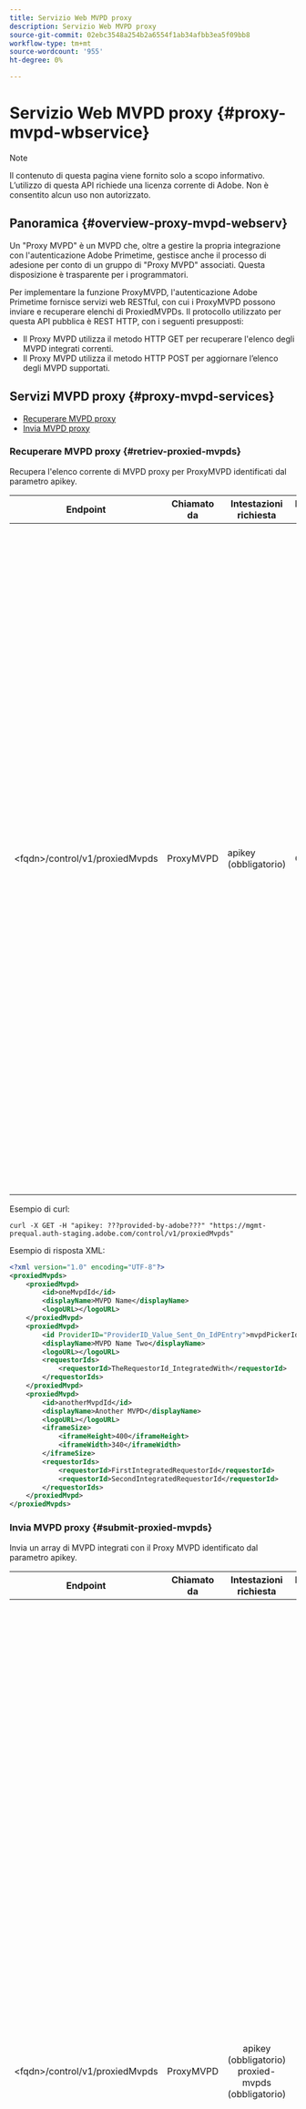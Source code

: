 ```yaml
---
title: Servizio Web MVPD proxy
description: Servizio Web MVPD proxy
source-git-commit: 02ebc3548a254b2a6554f1ab34afbb3ea5f09bb8
workflow-type: tm+mt
source-wordcount: '955'
ht-degree: 0%

---
```


# Servizio Web MVPD proxy {#proxy-mvpd-wbservice}

>[!NOTE]
>
>Il contenuto di questa pagina viene fornito solo a scopo informativo. L’utilizzo di questa API richiede una licenza corrente di Adobe. Non è consentito alcun uso non autorizzato.

## Panoramica {#overview-proxy-mvpd-webserv}

Un &quot;Proxy MVPD&quot; è un MVPD che, oltre a gestire la propria integrazione con l&#39;autenticazione Adobe Primetime, gestisce anche il processo di adesione per conto di un gruppo di &quot;Proxy MVPD&quot; associati. Questa disposizione è trasparente per i programmatori.

Per implementare la funzione ProxyMVPD, l&#39;autenticazione Adobe Primetime fornisce servizi web RESTful, con cui i ProxyMVPD possono inviare e recuperare elenchi di ProxiedMVPDs. Il protocollo utilizzato per questa API pubblica è REST HTTP, con i seguenti presupposti:

* Il Proxy MVPD utilizza il metodo HTTP GET per recuperare l&#39;elenco degli MVPD integrati correnti.
* Il Proxy MVPD utilizza il metodo HTTP POST per aggiornare l’elenco degli MVPD supportati.

## Servizi MVPD proxy {#proxy-mvpd-services}

* [Recuperare MVPD proxy](#retriev-proxied-mvpds)
* [Invia MVPD proxy](#submit-proxied-mvpds)

### Recuperare MVPD proxy {#retriev-proxied-mvpds}

Recupera l&#39;elenco corrente di MVPD proxy per ProxyMVPD identificati dal parametro apikey.

| Endpoint | Chiamato da | Intestazioni richiesta | Metodo HTTP | Risposta HTTP |
|---|---|---|---|---|
| &lt;fqdn>/control/v1/proxiedMvpds | ProxyMVPD | apikey (obbligatorio) | GET | <ul><li> 200 (ok) - La richiesta è stata elaborata correttamente e la risposta contiene un elenco di ProxiedMVPD in formato XML</li><li>401 (non autorizzato) - Autenticazione utente richiesta o autorizzazione non concessa per le credenziali fornite.  Indica uno dei seguenti elementi:<ul><li>Il token apikey non è presente nell’intestazione della richiesta</li><li>La richiesta proviene da un indirizzo IP non presente nell’elenco Consentiti</li><li>Token non valido</li></ul></li><li>403 (non consentito): indica che l’operazione non è supportata per i parametri forniti oppure che il proxy MVPD non è impostato come proxy o è mancante</li><li>405 (metodo non consentito): è stato utilizzato un metodo HTTP diverso da GET o POST. Il metodo HTTP non è supportato in genere o non è supportato per questo endpoint specifico.</li><li>500 (errore interno del server) - È stato generato un errore sul lato server durante il processo di richiesta.</li></ul> |

Esempio di curl:

`curl -X GET -H "apikey: ???provided-by-adobe???" "https://mgmt-prequal.auth-staging.adobe.com/control/v1/proxiedMvpds"`


Esempio di risposta XML:

```xml
<?xml version="1.0" encoding="UTF-8"?>
<proxiedMvpds>
    <proxiedMvpd>
        <id>oneMvpdId</id>
        <displayName>MVPD Name</displayName>
        <logoURL></logoURL>
    </proxiedMvpd>
    <proxiedMvpd>
        <id ProviderID="ProviderID_Value_Sent_On_IdPEntry">mvpdPickerId</id>
        <displayName>MVPD Name Two</displayName>
        <logoURL></logoURL>
        <requestorIds>
            <requestorId>TheRequestorId_IntegratedWith</requestorId>
        </requestorIds>
    </proxiedMvpd>
    <proxiedMvpd>
        <id>anotherMvpdId</id>
        <displayName>Another MVPD</displayName>
        <logoURL></logoURL>
        <iframeSize>
            <iframeHeight>400</iframeHeight>
            <iframeWidth>340</iframeWidth>
        </iframeSize>
        <requestorIds>
            <requestorId>FirstIntegratedRequestorId</requestorId>
            <requestorId>SecondIntegratedRequestorId</requestorId>
        </requestorIds>
    </proxiedMvpd>
</proxiedMvpds>
```

### Invia MVPD proxy {#submit-proxied-mvpds}

Invia un array di MVPD integrati con il Proxy MVPD identificato dal parametro apikey.

| Endpoint | Chiamato da | Intestazioni richiesta | Metodo HTTP | Risposta HTTP |
|:------------------------------:|:---------:|:--------------------------------------------:|:-----------:|:------------------------------------------------------------------------------------------------------------------------------------------------------------------------------------------------------------------------------------------------------------------------------------------------------------------------------------------------------------------------------------------------------------------------------------------------------------------------------------------------------------------------------------------------------------------------------------------------------------------------------------------------------------------------------------------------------------------------------------------------------------------------------------------------------------------------------------------------------------------------------------------------:|
| &lt;fqdn>/control/v1/proxiedMvpds | ProxyMVPD | apikey (obbligatorio) proxied-mvpds (obbligatorio) | POST | <ul><li>201 (creato) - Push elaborato correttamente</li><li>400 (richiesta non valida) - Il server non è in grado di elaborare la richiesta:<ul><li>Il codice XML in ingresso non è conforme allo schema pubblicato in questa specifica</li><li>Gli mvpd proxy non hanno ID univoci</li><li>Gli ID richiedente inviati non esistono. Altro motivo del contenitore servlet per il codice di risposta 400.</li></ul><li>401 (non autorizzato) - L’apikey non è valida o l’IP del chiamante non è presente nell’elenco Consentiti</li><li>403 (non consentito): indica che l’operazione non è supportata per i parametri forniti oppure che il proxy MVPD non è impostato come proxy o è mancante</li><li>405 (metodo non consentito): è stato utilizzato un metodo HTTP diverso da GET o POST. Il metodo HTTP non è supportato in genere o non è supportato per questo endpoint specifico.</li><li>500 (errore interno del server) - È stato generato un errore sul lato server durante il processo di richiesta.</li></ul> |

Esempio di curl:

`curl -X POST -H "apikey: <API_KEY>" "https://mgmt-prequal.auth.adobe.com/control/v1/proxiedMvpds" -d "proxied-mvpds=%3CproxiedMvpds%3E%3CproxiedMvpd%3E%3CdisplayName%3EFirst%20MVPD%20Name%3C%2FdisplayName%3E%3Cid%3EfirstMVPDId%3C%2Fid%3E%3ClogoURL%3E%3C%2FlogoURL%3E%3C%2FproxiedMvpd%3E%3CproxiedMvpd%3E%3Cid%20ProviderID%3D%22ProviderID_Value_Sent_On_IdPEntry%22%3EmvpdPickerId%3C%2Fid%3E%3CdisplayName%3EMVPD%20Name%20Two%3C%2FdisplayName%3E%3ClogoURL%3E%3C%2FlogoURL%3E%3CrequestorIds%3E%3CrequestorId%3ETHE_REQUESTOR_ID%3C%2FrequestorId%3E%3C%2FrequestorIds%3E%3C%2FproxiedMvpd%3E%3C%2FproxiedMvpds%3E"`



Esempio XML:

```xml
<?xml version="1.0" encoding="UTF-8"?>
<proxiedMvpds>
    <proxiedMvpd>
        <id>oneMvpdId</id>
        <displayName>MVPD Name</displayName>
        <logoURL></logoURL>
    </proxiedMvpd>
    <proxiedMvpd>
        <id ProviderID="ProviderID_Value_Sent_On_IdPEntry">mvpdPickerId</id>
        <displayName>MVPD Name Two</displayName>
        <logoURL></logoURL>
        <requestorIds>
            <requestorId>TheRequestorId_IntegratedWith</requestorId>
        </requestorIds>
    </proxiedMvpd>
    <proxiedMvpd>
        <id>anotherMvpdId</id>
        <displayName>Another MVPD</displayName>
        <logoURL></logoURL>
        <iframeSize>
            <iframeHeight>400</iframeHeight>
            <iframeWidth>340</iframeWidth>
        </iframeSize>
        <requestorIds>
            <requestorId>FirstIntegratedRequestorId</requestorId>
            <requestorId>SecondIntegratedRequestorId</requestorId>
        </requestorIds>
    </proxiedMvpd>
</proxiedMvpds>
```


### Frequenza di registrazione {#posting-frequency}

L’autenticazione Adobe Primetime consiglia ai ProxyMVPD di inviare l’elenco dei ProxyMVPD solo quando è presente una modifica rispetto al push precedente.

### Eliminazione di MVPD proxy {#delete-proxied-freqency}

Se ProxyMVPD invia un record XML con un elenco ProxiedMVPD vuoto, tale elenco vuoto verrà memorizzato nel nostro sistema come qualsiasi elenco, eliminando di fatto l&#39;elenco precedente.



## Formato XSD {#xsd-format}

Adobe ha definito il seguente formato accettato per la pubblicazione/il recupero di MVPD proxy da/verso il servizio web pubblico:

```xml
<?xml version="1.0" encoding="UTF-8"?>
<xs:schema xmlns:xs="http://www.w3.org/2001/XMLSchema"
           xmlns:pxm="http://tve.adobe.com/data/proxiedmvpd"
           targetNamespace="http://tve.adobe.com/data/proxiedmvpd"
           elementFormDefault="qualified"
           version="1.0">
    <xs:complexType name="iframeSize">
        <xs:all>
            <xs:element name="iframeHeight" type="xs:int" minOccurs="1" maxOccurs="1" nillable="false"/>
            <xs:element name="iframeWidth" type="xs:int" minOccurs="1" maxOccurs="1" nillable="false"/>
        </xs:all>
    </xs:complexType>
    <xs:complexType name="requestorIds">
        <xs:annotation>
            <xs:documentation>List of requestors/programmers integrated with the proxied MVPD</xs:documentation>
        </xs:annotation>
        <xs:sequence>
            <xs:element name="requestorId" type="xs:string" minOccurs="1" maxOccurs="unbounded" nillable="false">
                <xs:annotation>
                    <xs:documentation>The requestor/programmer identifier recognized by Adobe</xs:documentation>
                </xs:annotation>
            </xs:element>
        </xs:sequence>
    </xs:complexType>
    <xs:complexType name="proxiedMvpd">
        <xs:all>
            <xs:element name="id" minOccurs="1" maxOccurs="1" nillable="false">
                <xs:annotation>
                    <xs:documentation>The id must conform to the regular expression: ([a-zA-Z0-9]+((\-)|[_])*)</xs:documentation>
                </xs:annotation>
                <xs:complexType>
                    <xs:simpleContent>
                        <xs:extension base="xs:string">
                            <xs:attribute name="ProviderID">
                                <xs:simpleType>
                                    <xs:restriction base="xs:string">
                                        <xs:minLength value="1"/>
                                        <xs:maxLength value="128"/>
                                    </xs:restriction>
                                </xs:simpleType>
                            </xs:attribute>
                        </xs:extension>
                    </xs:simpleContent>
                </xs:complexType>
            </xs:element>
            <xs:element name="displayName" type="xs:string" minOccurs="1" maxOccurs="1" nillable="false"/>
            <xs:element name="logoURL" type="xs:anyURI" minOccurs="1" maxOccurs="1" nillable="false"/>
            <xs:element name="iframeSize" type="pxm:iframeSize" minOccurs="0" maxOccurs="1"/>
            <xs:element name="requestorIds" type="pxm:requestorIds" minOccurs="0" maxOccurs="1"/>
        </xs:all>
    </xs:complexType>
    <xs:element name="proxiedMvpds">
        <xs:annotation>
            <xs:documentation>List of Proxied MVPD</xs:documentation>
        </xs:annotation>
        <xs:complexType>
            <xs:sequence>
                <xs:element name="proxiedMvpd" type="pxm:proxiedMvpd" minOccurs="0" maxOccurs="unbounded"/>
            </xs:sequence>
        </xs:complexType>
    </xs:element>
</xs:schema>
```

**Note sugli elementi:**

* `id` (obbligatorio) - L’ID MVPD proxy deve essere una stringa rilevante per il nome dell’MVPD, che utilizza uno dei seguenti caratteri (in quanto verrà esposto ai programmatori a scopo di tracciamento):
   * Qualsiasi carattere alfanumerico, carattere di sottolineatura (&quot;_&quot;) e trattino (&quot;-&quot;).
   * L’idID deve essere conforme alla seguente espressione regolare:
     `(a-zA-Z0-9((-)|_)*)`

     Deve quindi contenere almeno un carattere, iniziare con una lettera e continuare con qualsiasi lettera, cifra, trattino o carattere di sottolineatura.

* `iframeSize` (facoltativo) - L’elemento iframeSize è facoltativo e definisce le dimensioni dell’iFrame se la pagina di autenticazione MVPD deve trovarsi in un iFrame. In caso contrario, se l’elemento iframeSize non è presente, l’autenticazione verrà eseguita in una pagina di reindirizzamento del browser completa.
* `requestorIds` (facoltativo) - I valori requestorIds verranno forniti da Adobe. Un requisito è che un MVPD proxy debba essere integrato con almeno un requestorId. Se il tag &quot;requestorIds&quot; non è presente nell&#39;elemento MVPD proxy, tale MVPD proxy verrà integrato con tutti i richiedenti disponibili integrati nell&#39;MVPD proxy.
* `ProviderID` (facoltativo) - Quando l&#39;attributo ProviderID è presente nell&#39;elemento id, il valore di ProviderID verrà inviato nella richiesta di autenticazione SAML all&#39;MVPD proxy come ID MVPD/SubMVPD proxy (invece del valore id). In questo caso, il valore di id verrà utilizzato solo nel selettore MVPD presentato nella pagina Programmatore e internamente dall’autenticazione Adobe Primetime. La lunghezza dell&#39;attributo ProviderID deve essere compresa tra 1 e 128 caratteri.

## Sicurezza {#security}

Per essere considerata valida, una richiesta deve rispettare le seguenti regole:

* L’intestazione della richiesta deve contenere il parametro security apikey. Si tratta di una chiave dell&#39;applicazione che identificherà in modo univoco le chiamate MVPD proxy.
* La richiesta deve provenire da un indirizzo IP specifico che è stato consentito.
* La richiesta deve essere inviata tramite il protocollo SSL.

Adobe fornirà il valore (statico) del token. Questo valore viene utilizzato nel processo di autenticazione e autorizzazione.  Eventuali parametri presenti nell’intestazione della richiesta non elencati sopra verranno ignorati.

Esempio di curl:

`curl -X GET -H "apikey: ???provided-by-adobe???" "https://mgmt-prequal.auth-staging.adobe.com/control/v1/proxiedMvpds"`

## Endpoint del servizio Web MVPD proxy per gli ambienti di autenticazione Adobe Primetime {#proxy-mvpd-wevserv-endpoints}

* **URL di produzione:** https://mgmt.auth.adobe.com/control/v1/proxiedMvpds
* **URL gestione temporanea:** https://mgmt.auth-staging.adobe.com/control/v1/proxiedMvpds
* **URL di preQual-produzione:** https://mgmt-prequal.auth.adobe.com/control/v1/proxiedMvpds
* **URL preQual-staging:** https://mgmt-prequal.auth-staging.adobe.com/control/v1/proxiedMvpds

<!--
>[!RELATEDINFORMATION]
>* [Proxy MVPD SAML integration](/help/authentication/proxy-mvpd-saml-int.md)
>* [User metadata exchange](/help/authentication/mvpd-user-metadata-exchng.md)
>* [Technical paper](/help/authentication/technical-paper.md)
>* [Adobe Primetime Authentication glossary](/help/authentication/glossary.md)
-->
